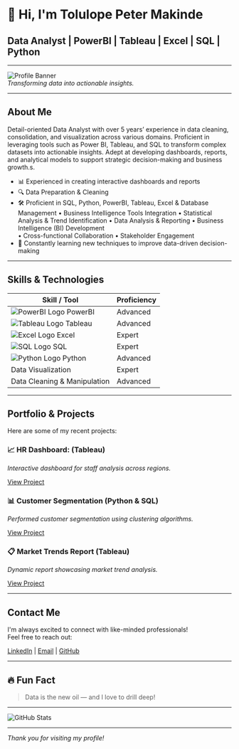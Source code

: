 # 👋 Hi, I'm Tolulope Peter Makinde

## Data Analyst | PowerBI | Tableau | Excel | SQL | Python

---

![Profile Banner](https://media.licdn.com/dms/image/v2/D4E16AQG6T4YQKkOvWA/profile-displaybackgroundimage-shrink_350_1400/B4EZcYr27lHsAc-/0/1748465841509?e=1753920000&v=beta&t=jhL8OlY5cL_D-H9J7bij2TRgwyYMdk6wZH3oUZZmZs0)   
*Transforming data into actionable insights.*

---

## About Me

Detail-oriented Data Analyst with over 5 years’ experience in data cleaning, consolidation, and visualization across various domains. Proficient in leveraging tools such as Power BI, Tableau, and SQL to transform complex datasets into actionable insights. Adept at developing dashboards, reports, and analytical models to support strategic decision-making and business growth.s.

- 📊 Experienced in creating interactive dashboards and reports  
- 🔍 Data Preparation & Cleaning 
- 🛠️ Proficient in SQL, Python, PowerBI, Tableau, Excel  & Database Management
•	Business Intelligence Tools Integration
•	Statistical Analysis & Trend Identification	
•	Data Analysis & Reporting
•	Business Intelligence (BI) Development  	  
•	Cross-functional Collaboration 
•	 Stakeholder Engagement
- 🚀 Constantly learning new techniques to improve data-driven decision-making


---

## Skills & Technologies

| Skill / Tool | Proficiency |  
|----------------|--------------|  
| ![PowerBI Logo](https://img.icons8.com/color/48/000000/power-bi.png) PowerBI | Advanced |  
| ![Tableau Logo](https://img.icons8.com/?size=50&id=9Kvi1p1F0tUo&format=png) Tableau | Advanced |  
| ![Excel Logo](https://img.icons8.com/ios/50/000000/ms-excel.png) Excel | Expert |  
| ![SQL Logo](https://img.icons8.com/ios/50/000000/sql.png) SQL | Expert |  
| ![Python Logo](https://img.icons8.com/ios/50/000000/python.png) Python | Advanced |  
| Data Visualization | Expert |  
| Data Cleaning & Manipulation | Advanced |  

---

## Portfolio & Projects

Here are some of my recent projects:

### 📈 HR Dashboard:  (Tableau)
*Interactive dashboard for staff analysis across regions.*

[View Project](https://public.tableau.com/app/profile/tolulope.makinde/viz/HRExecutiveDashboard_17214213915350/HRDASHBOARD)

### 📊 Customer Segmentation (Python & SQL)
*Performed customer segmentation using clustering algorithms.*

[View Project](https://github.com/yourusername/customer-segmentation)

### 📋 Market Trends Report (Tableau)
*Dynamic report showcasing market trend analysis.*

[View Project](https://github.com/yourusername/market-trends)

---

## Contact Me

I'm always excited to connect with like-minded professionals!  
Feel free to reach out:

[LinkedIn](https://www.linkedin.com/in/tolulope-peter-makinde/) | [Email](mailto:prudencemakinde@gmail.com) | [GitHub](https://github.com/tolulopepetermakinde)

---

## 🔥 Fun Fact

> Data is the new oil — and I love to drill deep!  

---

![GitHub Stats](https://github-readme-stats.vercel.app/api?username=yourusername&show_icons=true&hide_title=true&count_private=true&include_all_commits=true&theme=radical)

---

*Thank you for visiting my profile!*
